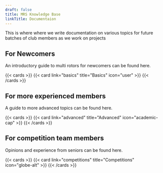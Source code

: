 ```yaml
---
draft: false
title: MRS Knowledge Base
linkTitle: Documentaion
---
```


This is where where we write documentation on various topics for future batches of club members as we work on projects

## For Newcomers

An introductory guide to multi rotors for newcomers can be found here.

{{< cards >}}
{{< card link="basics" title="Basics" icon="user" >}}
{{< /cards >}}

## For more experienced members

A guide to more advanced topics can be found here.

{{< cards >}}
{{< card link="advanced" title="Advanced" icon="academic-cap" >}}
{{< /cards >}}

## For competition team members

Opinions and experience from seniors can be found here.

{{< cards >}}
{{< card link="competitions" title="Competitions" icon="globe-alt" >}}
{{< /cards >}}
